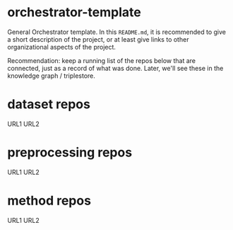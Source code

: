 # orchestrator-template

General Orchestrator template. In this `README.md`, it is recommended to give a short description of the project, or at least give links to other organizational aspects of the project.

Recommendation: keep a running list of the repos below that are connected, just as a record of what was done. Later, we'll see these in the knowledge graph / triplestore.

# dataset repos

URL1
URL2

# preprocessing repos

URL1
URL2

# method repos

URL1
URL2
